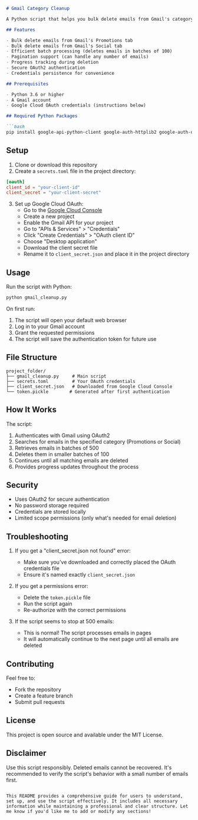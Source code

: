 ```markdown
# Gmail Category Cleanup

A Python script that helps you bulk delete emails from Gmail's category tabs (Promotions and Social). This tool uses the Gmail API to efficiently delete hundreds or thousands of emails in batches, helping you clean up your inbox quickly and safely.

## Features

- Bulk delete emails from Gmail's Promotions tab
- Bulk delete emails from Gmail's Social tab
- Efficient batch processing (deletes emails in batches of 100)
- Pagination support (can handle any number of emails)
- Progress tracking during deletion
- Secure OAuth2 authentication
- Credentials persistence for convenience

## Prerequisites

- Python 3.6 or higher
- A Gmail account
- Google Cloud OAuth credentials (instructions below)

## Required Python Packages

```bash
pip install google-api-python-client google-auth-httplib2 google-auth-oauthlib tomli
```

## Setup

1. Clone or download this repository
2. Create a `secrets.toml` file in the project directory:
```toml
[oauth]
client_id = "your-client-id"
client_secret = "your-client-secret"
```

3. Set up Google Cloud OAuth:
   - Go to the [Google Cloud Console](https://console.cloud.google.com)
   - Create a new project
   - Enable the Gmail API for your project
   - Go to "APIs & Services" > "Credentials"
   - Click "Create Credentials" > "OAuth client ID"
   - Choose "Desktop application"
   - Download the client secret file
   - Rename it to `client_secret.json` and place it in the project directory

## Usage

Run the script with Python:

```bash
python gmail_cleanup.py
```

On first run:
1. The script will open your default web browser
2. Log in to your Gmail account
3. Grant the requested permissions
4. The script will save the authentication token for future use

## File Structure

```
project_folder/
├── gmail_cleanup.py     # Main script
├── secrets.toml         # Your OAuth credentials
├── client_secret.json   # Downloaded from Google Cloud Console
└── token.pickle        # Generated after first authentication
```

## How It Works

The script:
1. Authenticates with Gmail using OAuth2
2. Searches for emails in the specified category (Promotions or Social)
3. Retrieves emails in batches of 500
4. Deletes them in smaller batches of 100
5. Continues until all matching emails are deleted
6. Provides progress updates throughout the process

## Security

- Uses OAuth2 for secure authentication
- No password storage required
- Credentials are stored locally
- Limited scope permissions (only what's needed for email deletion)

## Troubleshooting

1. If you get a "client_secret.json not found" error:
   - Make sure you've downloaded and correctly placed the OAuth credentials file
   - Ensure it's named exactly `client_secret.json`

2. If you get a permissions error:
   - Delete the `token.pickle` file
   - Run the script again
   - Re-authorize with the correct permissions

3. If the script seems to stop at 500 emails:
   - This is normal! The script processes emails in pages
   - It will automatically continue to the next page until all emails are deleted

## Contributing

Feel free to:
- Fork the repository
- Create a feature branch
- Submit pull requests

## License

This project is open source and available under the MIT License.

## Disclaimer

Use this script responsibly. Deleted emails cannot be recovered. It's recommended to verify the script's behavior with a small number of emails first.
```

This README provides a comprehensive guide for users to understand, set up, and use the script effectively. It includes all necessary information while maintaining a professional and clear structure. Let me know if you'd like me to add or modify any sections!
